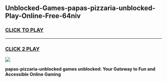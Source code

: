 
## Unblocked-Games-papas-pizzaria-unblocked-Play-Online-Free-64niv
<h3>
<a href="https://premium76.site?title=papas-pizzaria-unblocked&ref=26A">CLICK TO PLAY</a></h3>
<hr>

<h3>
<a href="https://premium76.site?title=papas-pizzaria-unblocked&ref=26A">CLICK 2 PLAY</a>
  
</h3>

<a href="https://premium76.site?title=papas-pizzaria-unblocked&ref=26A"><img src="https://clearcache.store/games.png"></a>


**papas-pizzaria-unblocked games unblocked: Your Gateway to Fun and Accessible Online Gaming**
